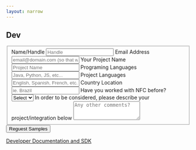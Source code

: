 ```yaml
---
layout: narrow
---
```



<div class="form section">
  <h2>Dev</h2>
  <form id="fs-frm" name="survey-form" accept-charset="utf-8" action="https://formspree.io/f/mjvlevvg"
  method="post">
    <fieldset id="fs-frm-inputs">
      <label for="handle">Name/Handle</label>
      <input type="text" name="name" id="handle" placeholder="Handle" required="">
      <label for="email-address">Email Address</label>
      <input type="email" name="_replyto" id="email-address" placeholder="email@domain.com (so that we can contact about shipping samples)" required>
      <label for="project-name">Your Project Name</label>
      <input type="text" name="project-name" id="project-name" placeholder="Project Name" required="">
      <label for="programing-language">Programing Languages</label>
      <input type="text" name="programing-language" id="programing-language" placeholder="Java, Python, JS, etc..." required="">
      <label for="project-language">Project Languages</label>
      <input type="text" name="project-language" id="project-language" placeholder="English, Spanish, French, etc..." required="">
      <label for="country">Country Location</label>
      <input type="text" name="country" id="country" placeholder="ie. Brazil" required="">
      <label for="nfc">Have you worked with NFC before?</label>
      <select name="nfc" id="nfc" required="">
        <option value="" selected="" disabled="">Select</option>
        <option value="Yes">Yes</option>
        <option value="No">No</option>
      </select>
      <label for="message">In order to be considered, please describe your project/integration below</label>
      <textarea rows="3" name="message" id="message"
        placeholder="Any other comments?"
        required=""></textarea>
      <input type="hidden" name="_subject" id="email-subject" value="Survey Responses">
    </fieldset>
    <input type="submit" value="Reguest Samples">
  </form>
</div>

<a href="/sdk">Developer Documentation and SDK</a>

